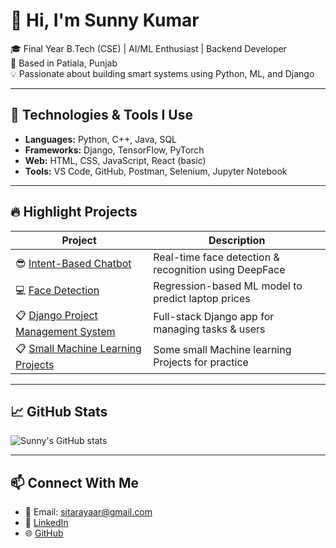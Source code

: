 # 👋 Hi, I'm Sunny Kumar

🎓 Final Year B.Tech (CSE) | AI/ML Enthusiast | Backend Developer  
📍 Based in Patiala, Punjab  
💡 Passionate about building smart systems using Python, ML, and Django

---

## 🔧 Technologies & Tools I Use
- **Languages:** Python, C++, Java, SQL  
- **Frameworks:** Django, TensorFlow, PyTorch  
- **Web:** HTML, CSS, JavaScript, React (basic)  
- **Tools:** VS Code, GitHub, Postman, Selenium, Jupyter Notebook

---

## 🔥 Highlight Projects
| Project | Description |
|--------|-------------|
| 😎 [Intent-Based Chatbot](https://github.com/SunnyC0DE/Intent-Based-Chatbot) | Real-time face detection & recognition using DeepFace |
| 💻 [Face Detection](https://github.com/SunnyC0DE/Face_detection) | Regression-based ML model to predict laptop prices |
| 📋 [Django Project Management System](https://github.com/SunnyC0DE/Project_management_system) | Full-stack Django app for managing tasks & users |
| 📋 [Small Machine Learning Projects](https://github.com/SunnyC0DE/AI_ML) | Some small Machine learning Projects for practice|

---

## 📈 GitHub Stats
![Sunny's GitHub stats](https://github-readme-stats.vercel.app/api?username=SunnyC0DE&show_icons=true&theme=tokyonight)

---

## 📫 Connect With Me
- 📧 Email: sitarayaar@gmail.com  
- 💼 [LinkedIn](https://www.linkedin.com/in/sunny-kumar-834076271/)  
- 🌐 [GitHub](https://github.com/SunnyC0DE)
